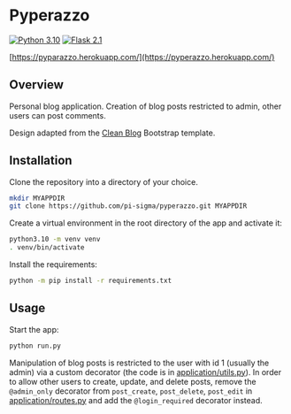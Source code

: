 # Pyperazzo

[![Python 3.10](https://img.shields.io/badge/python-3.10-blue)](https://www.python.org/downloads/release/python-3100/)
[![Flask 2.1](https://img.shields.io/badge/flask-2.1-blue)](https://flask.palletsprojects.com/en/2.1.x/)

[https://pyparazzo.herokuapp.com/](https://pyperazzo.herokuapp.com/)

## Overview
Personal blog application.
Creation of blog posts restricted to admin, other users can post comments.

Design adapted from the [Clean Blog](https://startbootstrap.com/theme/clean-blog) Bootstrap template.

## Installation
Clone the repository into a directory of your choice.
```sh
mkdir MYAPPDIR
git clone https://github.com/pi-sigma/pyperazzo.git MYAPPDIR
```

Create a virtual environment in the root directory of the app and activate it:
```sh
python3.10 -m venv venv
. venv/bin/activate
```

Install the requirements:
```sh
python -m pip install -r requirements.txt
```

## Usage
Start the app:
```sh
python run.py
```

Manipulation of blog posts is restricted to the user with id 1 (usually the admin) via a custom decorator (the code is in [application/utils.py](https://github.com/pi-sigma/pyperazzo/blob/main/application/utils.py)).
In order to allow other users to create, update, and delete posts, remove the `@admin_only` decorator from `post_create`, `post_delete`, `post_edit` in [application/routes.py](https://github.com/pi-sigma/pyperazzo/blob/main/application/routes.py) and add the `@login_required` decorator instead.
